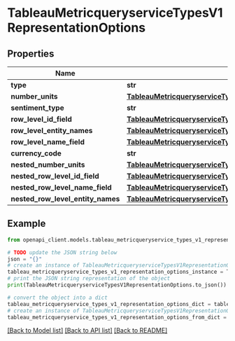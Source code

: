# TableauMetricqueryserviceTypesV1RepresentationOptions


## Properties

Name | Type | Description | Notes
------------ | ------------- | ------------- | -------------
**type** | **str** |  | [optional] 
**number_units** | [**TableauMetricqueryserviceTypesV1RepresentationOptionsNumberUnits**](TableauMetricqueryserviceTypesV1RepresentationOptionsNumberUnits.md) |  | [optional] 
**sentiment_type** | **str** |  | [optional] 
**row_level_id_field** | [**TableauMetricqueryserviceTypesV1RepresentationOptionsRowLevelIDField**](TableauMetricqueryserviceTypesV1RepresentationOptionsRowLevelIDField.md) |  | [optional] 
**row_level_entity_names** | [**TableauMetricqueryserviceTypesV1RepresentationOptionsRowLevelEntityNames**](TableauMetricqueryserviceTypesV1RepresentationOptionsRowLevelEntityNames.md) |  | [optional] 
**row_level_name_field** | [**TableauMetricqueryserviceTypesV1RepresentationOptionsRowLevelNameField**](TableauMetricqueryserviceTypesV1RepresentationOptionsRowLevelNameField.md) |  | [optional] 
**currency_code** | **str** |  | [optional] 
**nested_number_units** | [**TableauMetricqueryserviceTypesV1RepresentationOptionsNumberUnits**](.md) |  | [optional] 
**nested_row_level_id_field** | [**TableauMetricqueryserviceTypesV1RepresentationOptionsRowLevelIDField**](.md) |  | [optional] 
**nested_row_level_name_field** | [**TableauMetricqueryserviceTypesV1RepresentationOptionsRowLevelNameField**](.md) |  | [optional] 
**nested_row_level_entity_names** | [**TableauMetricqueryserviceTypesV1RepresentationOptionsRowLevelEntityNames**](.md) |  | [optional] 

## Example

```python
from openapi_client.models.tableau_metricqueryservice_types_v1_representation_options import TableauMetricqueryserviceTypesV1RepresentationOptions

# TODO update the JSON string below
json = "{}"
# create an instance of TableauMetricqueryserviceTypesV1RepresentationOptions from a JSON string
tableau_metricqueryservice_types_v1_representation_options_instance = TableauMetricqueryserviceTypesV1RepresentationOptions.from_json(json)
# print the JSON string representation of the object
print(TableauMetricqueryserviceTypesV1RepresentationOptions.to_json())

# convert the object into a dict
tableau_metricqueryservice_types_v1_representation_options_dict = tableau_metricqueryservice_types_v1_representation_options_instance.to_dict()
# create an instance of TableauMetricqueryserviceTypesV1RepresentationOptions from a dict
tableau_metricqueryservice_types_v1_representation_options_from_dict = TableauMetricqueryserviceTypesV1RepresentationOptions.from_dict(tableau_metricqueryservice_types_v1_representation_options_dict)
```
[[Back to Model list]](../README.md#documentation-for-models) [[Back to API list]](../README.md#documentation-for-api-endpoints) [[Back to README]](../README.md)


